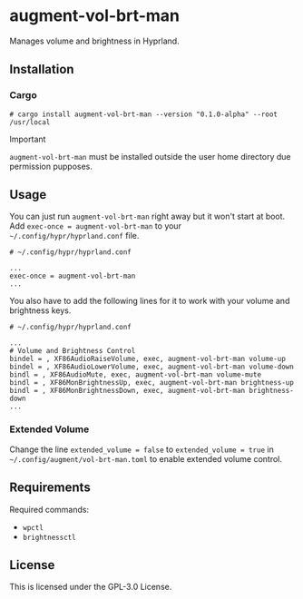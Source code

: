 # augment-vol-brt-man

Manages volume and brightness in Hyprland.

## Installation

### Cargo

    # cargo install augment-vol-brt-man --version "0.1.0-alpha" --root /usr/local

> [!IMPORTANT]
> `augment-vol-brt-man` must be installed outside the user home directory due permission pupposes.

## Usage

You can just run `augment-vol-brt-man` right away but it won't start at boot. Add `exec-once = augment-vol-brt-man` to your `~/.config/hypr/hyprland.conf` file.

```
# ~/.config/hypr/hyprland.conf

...
exec-once = augment-vol-brt-man
...
```

You also have to add the following lines for it to work with your volume and brightness keys.

```
# ~/.config/hypr/hyprland.conf

...
# Volume and Brightness Control
bindel = , XF86AudioRaiseVolume, exec, augment-vol-brt-man volume-up
bindel = , XF86AudioLowerVolume, exec, augment-vol-brt-man volume-down
bindl = , XF86AudioMute, exec, augment-vol-brt-man volume-mute
bindl = , XF86MonBrightnessUp, exec, augment-vol-brt-man brightness-up
bindl = , XF86MonBrightnessDown, exec, augment-vol-brt-man brightness-down
...
```

### Extended Volume

Change the line `extended_volume = false` to `extended_volume = true` in `~/.config/augment/vol-brt-man.toml` to enable extended volume control.

## Requirements

Required commands:

- `wpctl`
- `brightnessctl`

## License

This is licensed under the GPL-3.0 License.
